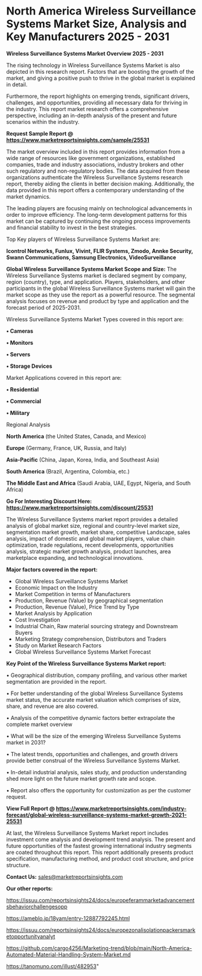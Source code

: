 # North America Wireless Surveillance Systems Market Size, Analysis and Key Manufacturers 2025 - 2031

<Strong> Wireless Surveillance Systems Market Overview 2025 - 2031</strong>

The rising technology in Wireless Surveillance Systems Market is also depicted in this research report. Factors that are boosting the growth of the market, and giving a positive push to thrive in the global market is explained in detail.

Furthermore, the report highlights on emerging trends, significant drivers, challenges, and opportunities, providing all necessary data for thriving in the industry. This report market research offers a comprehensive perspective, including an in-depth analysis of the present and future scenarios within the industry.

<strong>Request Sample Report @ <a href=https://www.marketreportsinsights.com/sample/25531>https://www.marketreportsinsights.com/sample/25531</a></strong>

The market overview included in this report provides information from a wide range of resources like government organizations, established companies, trade and industry associations, industry brokers and other such regulatory and non-regulatory bodies. The data acquired from these organizations authenticate the Wireless Surveillance Systems research report, thereby aiding the clients in better decision making. Additionally, the data provided in this report offers a contemporary understanding of the market dynamics.

The leading players are focusing mainly on technological advancements in order to improve efficiency. The long-term development patterns for this market can be captured by continuing the ongoing process improvements and financial stability to invest in the best strategies.

Top Key players of Wireless Surveillance Systems Market are:

<strong>Icontrol Networks, Funlux, Vivint, FLIR Systems, Zmodo, Annke Security, Swann Communications, Samsung Electronics, VideoSurveillance</strong>

<strong><b>Global Wireless Surveillance Systems Market Scope and Size:</b></strong>
The Wireless Surveillance Systems market is declared segment by company, region (country), type, and application. Players, stakeholders, and other participants in the global Wireless Surveillance Systems market will gain the market scope as they use the report as a powerful resource. The segmental analysis focuses on revenue and product by type and application and the forecast period of 2025-2031.

Wireless Surveillance Systems Market Types covered in this report are:

<strong>• Cameras

• Monitors

• Servers

• Storage Devices</strong>

Market Applications covered in this report are:

<strong>• Residential

• Commercial

• Military</strong> 

Regional Analysis

<strong>North America</strong> (the United States, Canada, and Mexico)

<strong>Europe</strong> (Germany, France, UK, Russia, and Italy)

<strong>Asia-Pacific</strong> (China, Japan, Korea, India, and Southeast Asia)

<strong>South America</strong> (Brazil, Argentina, Colombia, etc.)

<strong>The Middle East and Africa</strong> (Saudi Arabia, UAE, Egypt, Nigeria, and South Africa)

<strong>Go For Interesting Discount Here: <a href=https://www.marketreportsinsights.com/discount/25531>https://www.marketreportsinsights.com/discount/25531</a></strong>

The Wireless Surveillance Systems market report provides a detailed analysis of global market size, regional and country-level market size, segmentation market growth, market share, competitive Landscape, sales analysis, impact of domestic and global market players, value chain optimization, trade regulations, recent developments, opportunities analysis, strategic market growth analysis, product launches, area marketplace expanding, and technological innovations.

<strong><b>Major factors covered in the report:</b></strong>
<ul>
  <li>Global Wireless Surveillance Systems Market </li>
  <li>Economic Impact on the Industry</li>
  <li>Market Competition in terms of Manufacturers</li>
  <li>Production, Revenue (Value) by geographical segmentation</li>
  <li>Production, Revenue (Value), Price Trend by Type</li>
  <li>Market Analysis by Application</li>
  <li>Cost Investigation</li>
  <li>Industrial Chain, Raw material sourcing strategy and Downstream Buyers</li>
  <li>Marketing Strategy comprehension, Distributors and Traders</li>
  <li>Study on Market Research Factors</li>
  <li>Global Wireless Surveillance Systems Market Forecast</li>
</ul>

<strong><b>Key Point of the Wireless Surveillance Systems Market report:</b></strong>

• Geographical distribution, company profiling, and various other market segmentation are provided in the report.

• For better understanding of the global Wireless Surveillance Systems market status, the accurate market valuation which comprises of size, share, and revenue are also covered.

• Analysis of the competitive dynamic factors better extrapolate the complete market overview

• What will be the size of the emerging Wireless Surveillance Systems market in 2031?

• The latest trends, opportunities and challenges, and growth drivers provide better construal of the Wireless Surveillance Systems Market.

• In-detail industrial analysis, sales study, and production understanding shed more light on the future market growth rate and scope.

• Report also offers the opportunity for customization as per the customer request.

<strong><b>View Full Report @ <a href=https://www.marketreportsinsights.com/industry-forecast/global-wireless-surveillance-systems-market-growth-2021-25531>https://www.marketreportsinsights.com/industry-forecast/global-wireless-surveillance-systems-market-growth-2021-25531</a></b></strong>


At last, the Wireless Surveillance Systems Market report includes investment come analysis and development trend analysis. The present and future opportunities of the fastest growing international industry segments are coated throughout this report. This report additionally presents product specification, manufacturing method, and product cost structure, and price structure.

<strong>Contact Us:</strong>
sales@marketreportsinsights.com

<strong>Our other reports:</strong>

<a href=https://issuu.com/reportsinsights24/docs/europeferammarketadvancementsbehaviorchallengesopp>https://issuu.com/reportsinsights24/docs/europeferammarketadvancementsbehaviorchallengesopp</a>

<a href=https://ameblo.jp/18yam/entry-12887792245.html>https://ameblo.jp/18yam/entry-12887792245.html</a>

<a href=https://issuu.com/reportsinsights24/docs/europezonalisolationpackersmarketopportunityanalyt>https://issuu.com/reportsinsights24/docs/europezonalisolationpackersmarketopportunityanalyt</a>

<a href=https://github.com/cargo4256/Marketing-trend/blob/main/North-America-Automated-Material-Handling-System-Market.md>https://github.com/cargo4256/Marketing-trend/blob/main/North-America-Automated-Material-Handling-System-Market.md</a>

<a href=https://tanomuno.com/illust/482953>https://tanomuno.com/illust/482953</a>"
